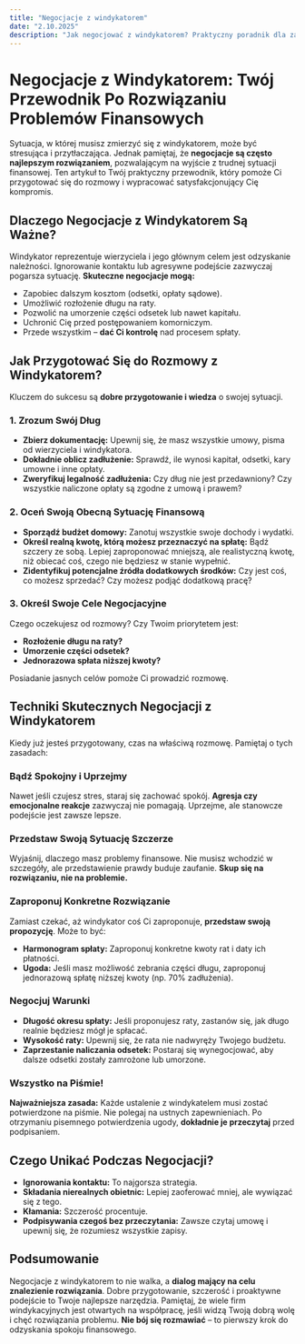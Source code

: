 ```yaml
---
title: "Negocjacje z windykatorem"
date: "2.10.2025"
description: "Jak negocjować z windykatorem? Praktyczny poradnik dla zadłużonych."
---
```


# Negocjacje z Windykatorem: Twój Przewodnik Po Rozwiązaniu Problemów Finansowych

Sytuacja, w której musisz zmierzyć się z windykatorem, może być stresująca i przytłaczająca. Jednak pamiętaj, że **negocjacje są często najlepszym rozwiązaniem**, pozwalającym na wyjście z trudnej sytuacji finansowej. Ten artykuł to Twój praktyczny przewodnik, który pomoże Ci przygotować się do rozmowy i wypracować satysfakcjonujący Cię kompromis.

## Dlaczego Negocjacje z Windykatorem Są Ważne?

Windykator reprezentuje wierzyciela i jego głównym celem jest odzyskanie należności. Ignorowanie kontaktu lub agresywne podejście zazwyczaj pogarsza sytuację. **Skuteczne negocjacje mogą:**

*   Zapobiec dalszym kosztom (odsetki, opłaty sądowe).
*   Umożliwić rozłożenie długu na raty.
*   Pozwolić na umorzenie części odsetek lub nawet kapitału.
*   Uchronić Cię przed postępowaniem komorniczym.
*   Przede wszystkim – **dać Ci kontrolę** nad procesem spłaty.

## Jak Przygotować Się do Rozmowy z Windykatorem?

Kluczem do sukcesu są **dobre przygotowanie i wiedza** o swojej sytuacji.

### 1. Zrozum Swój Dług

*   **Zbierz dokumentację:** Upewnij się, że masz wszystkie umowy, pisma od wierzyciela i windykatora.
*   **Dokładnie oblicz zadłużenie:** Sprawdź, ile wynosi kapitał, odsetki, kary umowne i inne opłaty.
*   **Zweryfikuj legalność zadłużenia:** Czy dług nie jest przedawniony? Czy wszystkie naliczone opłaty są zgodne z umową i prawem?

### 2. Oceń Swoją Obecną Sytuację Finansową

*   **Sporządź budżet domowy:** Zanotuj wszystkie swoje dochody i wydatki.
*   **Określ realną kwotę, którą możesz przeznaczyć na spłatę:** Bądź szczery ze sobą. Lepiej zaproponować mniejszą, ale realistyczną kwotę, niż obiecać coś, czego nie będziesz w stanie wypełnić.
*   **Zidentyfikuj potencjalne źródła dodatkowych środków:** Czy jest coś, co możesz sprzedać? Czy możesz podjąć dodatkową pracę?

### 3. Określ Swoje Cele Negocjacyjne

Czego oczekujesz od rozmowy? Czy Twoim priorytetem jest:

*   **Rozłożenie długu na raty?**
*   **Umorzenie części odsetek?**
*   **Jednorazowa spłata niższej kwoty?**

Posiadanie jasnych celów pomoże Ci prowadzić rozmowę.

## Techniki Skutecznych Negocjacji z Windykatorem

Kiedy już jesteś przygotowany, czas na właściwą rozmowę. Pamiętaj o tych zasadach:

### Bądź Spokojny i Uprzejmy

Nawet jeśli czujesz stres, staraj się zachować spokój. **Agresja czy emocjonalne reakcje** zazwyczaj nie pomagają. Uprzejme, ale stanowcze podejście jest zawsze lepsze.

### Przedstaw Swoją Sytuację Szczerze

Wyjaśnij, dlaczego masz problemy finansowe. Nie musisz wchodzić w szczegóły, ale przedstawienie prawdy buduje zaufanie. **Skup się na rozwiązaniu, nie na problemie.**

### Zaproponuj Konkretne Rozwiązanie

Zamiast czekać, aż windykator coś Ci zaproponuje, **przedstaw swoją propozycję**. Może to być:

*   **Harmonogram spłaty:** Zaproponuj konkretne kwoty rat i daty ich płatności.
*   **Ugoda:** Jeśli masz możliwość zebrania części długu, zaproponuj jednorazową spłatę niższej kwoty (np. 70% zadłużenia).

### Negocjuj Warunki

*   **Długość okresu spłaty:** Jeśli proponujesz raty, zastanów się, jak długo realnie będziesz mógł je spłacać.
*   **Wysokość raty:** Upewnij się, że rata nie nadwyręży Twojego budżetu.
*   **Zaprzestanie naliczania odsetek:** Postaraj się wynegocjować, aby dalsze odsetki zostały zamrożone lub umorzone.

### Wszystko na Piśmie!

**Najważniejsza zasada:** Każde ustalenie z windykatelem musi zostać potwierdzone na piśmie. Nie polegaj na ustnych zapewnieniach. Po otrzymaniu pisemnego potwierdzenia ugody, **dokładnie je przeczytaj** przed podpisaniem.

## Czego Unikać Podczas Negocjacji?

*   **Ignorowania kontaktu:** To najgorsza strategia.
*   **Składania nierealnych obietnic:** Lepiej zaoferować mniej, ale wywiązać się z tego.
*   **Kłamania:** Szczerość procentuje.
*   **Podpisywania czegoś bez przeczytania:** Zawsze czytaj umowę i upewnij się, że rozumiesz wszystkie zapisy.

## Podsumowanie

Negocjacje z windykatorem to nie walka, a **dialog mający na celu znalezienie rozwiązania**. Dobre przygotowanie, szczerość i proaktywne podejście to Twoje najlepsze narzędzia. Pamiętaj, że wiele firm windykacyjnych jest otwartych na współpracę, jeśli widzą Twoją dobrą wolę i chęć rozwiązania problemu. **Nie bój się rozmawiać** – to pierwszy krok do odzyskania spokoju finansowego.
